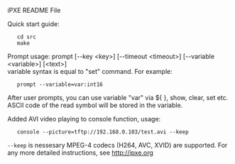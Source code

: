 iPXE README File

Quick start guide:  
```
   cd src  
   make
```

Prompt usage: prompt [--key \<key\>] [--timeout \<timeout\>] [--variable \<variable\>] [\<text\>]  
variable syntax is equal to "set" command. For example:  
```
   prompt --variable=var:int16
``` 
After user prompts, you can use variable "var" via ${ }, show, clear, set etc. ASCII code of the read symbol will be stored in the variable.  

Added AVI video playing to console function, usage:
```
   console --picture=tftp://192.168.0.103/test.avi --keep
```
`--keep` is nessesary
MPEG-4 codecs (H264, AVC, XVID) are supported.
For any more detailed instructions, see http://ipxe.org

